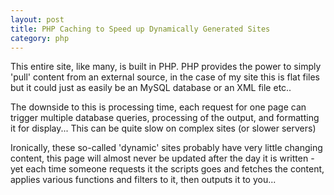 ```yaml
---
layout: post
title: PHP Caching to Speed up Dynamically Generated Sites
category: php
---
```


This entire site, like many, is built in PHP. PHP provides the power to simply 'pull' content from an external source, in the case of my site this is flat files but it could just as easily be an MySQL database or an XML file etc..


The downside to this is processing time, each request for one page can trigger multiple database queries, processing of the output, and formatting it for display... This can be quite slow on complex sites (or slower servers)


Ironically, these so-called 'dynamic' sites probably have very little changing content, this page will almost never be updated after the day it is written - yet each time someone requests it the scripts goes and fetches the content, applies various functions and filters to it, then outputs it to you...
